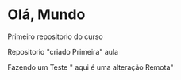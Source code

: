 # Olá, Mundo
 Primeiro repositorio do curso

Repositorio "criado Primeira" aula

Fazendo um Teste " aqui é uma alteração Remota" 
